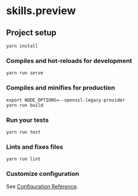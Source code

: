# skills.preview

## Project setup
```shell
yarn install
```

### Compiles and hot-reloads for development
```shell
yarn run serve
```

### Compiles and minifies for production
```shell
export NODE_OPTIONS=--openssl-legacy-provider
yarn run build
```

### Run your tests
```shell
yarn run test
```

### Lints and fixes files
```shell
yarn run lint
```

### Customize configuration
See [Configuration Reference](https://cli.vuejs.org/config/).
